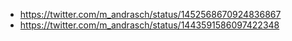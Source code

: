 - https://twitter.com/m_andrasch/status/1452568670924836867
- https://twitter.com/m_andrasch/status/1443591586097422348
